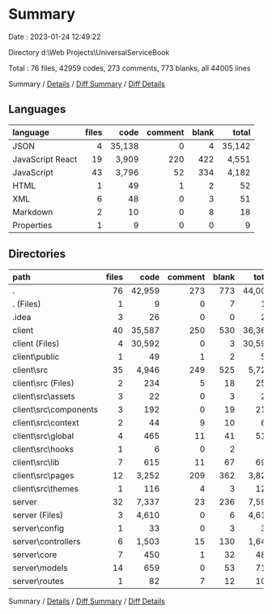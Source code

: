 # Summary

Date : 2023-01-24 12:49:22

Directory d:\\Web Projects\\UniversalServiceBook

Total : 76 files,  42959 codes, 273 comments, 773 blanks, all 44005 lines

Summary / [Details](details.md) / [Diff Summary](diff.md) / [Diff Details](diff-details.md)

## Languages
| language | files | code | comment | blank | total |
| :--- | ---: | ---: | ---: | ---: | ---: |
| JSON | 4 | 35,138 | 0 | 4 | 35,142 |
| JavaScript React | 19 | 3,909 | 220 | 422 | 4,551 |
| JavaScript | 43 | 3,796 | 52 | 334 | 4,182 |
| HTML | 1 | 49 | 1 | 2 | 52 |
| XML | 6 | 48 | 0 | 3 | 51 |
| Markdown | 2 | 10 | 0 | 8 | 18 |
| Properties | 1 | 9 | 0 | 0 | 9 |

## Directories
| path | files | code | comment | blank | total |
| :--- | ---: | ---: | ---: | ---: | ---: |
| . | 76 | 42,959 | 273 | 773 | 44,005 |
| . (Files) | 1 | 9 | 0 | 7 | 16 |
| .idea | 3 | 26 | 0 | 0 | 26 |
| client | 40 | 35,587 | 250 | 530 | 36,367 |
| client (Files) | 4 | 30,592 | 0 | 3 | 30,595 |
| client\\public | 1 | 49 | 1 | 2 | 52 |
| client\\src | 35 | 4,946 | 249 | 525 | 5,720 |
| client\\src (Files) | 2 | 234 | 5 | 18 | 257 |
| client\\src\\assets | 3 | 22 | 0 | 3 | 25 |
| client\\src\\components | 3 | 192 | 0 | 19 | 211 |
| client\\src\\context | 2 | 44 | 9 | 10 | 63 |
| client\\src\\global | 4 | 465 | 11 | 41 | 517 |
| client\\src\\hooks | 1 | 6 | 0 | 2 | 8 |
| client\\src\\lib | 7 | 615 | 11 | 67 | 693 |
| client\\src\\pages | 12 | 3,252 | 209 | 362 | 3,823 |
| client\\src\\themes | 1 | 116 | 4 | 3 | 123 |
| server | 32 | 7,337 | 23 | 236 | 7,596 |
| server (Files) | 3 | 4,610 | 0 | 6 | 4,616 |
| server\\config | 1 | 33 | 0 | 3 | 36 |
| server\\controllers | 6 | 1,503 | 15 | 130 | 1,648 |
| server\\core | 7 | 450 | 1 | 32 | 483 |
| server\\models | 14 | 659 | 0 | 53 | 712 |
| server\\routes | 1 | 82 | 7 | 12 | 101 |

Summary / [Details](details.md) / [Diff Summary](diff.md) / [Diff Details](diff-details.md)